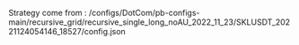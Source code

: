 Strategy come from : /configs/DotCom/pb-configs-main/recursive_grid/recursive_single_long_noAU_2022_11_23/SKLUSDT_20221124054146_18527/config.json
